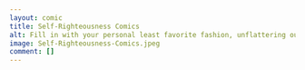 ```yaml
---
layout: comic
title: Self-Righteousness Comics
alt: Fill in with your personal least favorite fashion, unflattering outfit, or random inconsequential physical appearance
image: Self-Righteousness-Comics.jpeg
comment: []
---
```

